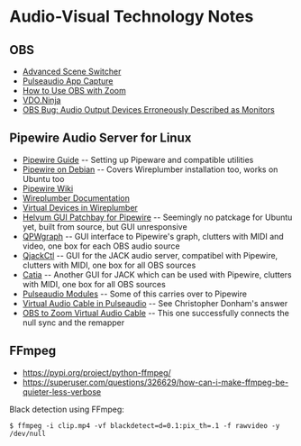 # Audio-Visual Technology Notes

## OBS

* [Advanced Scene Switcher](https://github.com/WarmUpTill/SceneSwitcher)
* [Pulseaudio App Capture](https://github.com/jbwong05/obs-pulseaudio-app-capture)
* [How to Use OBS with Zoom](https://www.eigenmagic.com/2020/04/22/how-to-use-obs-studio-with-zoom/)
* [VDO.Ninja](https://docs.vdo.ninja/)
* [OBS Bug: Audio Output Devices Erroneously Described as Monitors](https://github.com/obsproject/obs-studio/pull/4226)

## Pipewire Audio Server for Linux

* [Pipewire Guide](https://github.com/mikeroyal/PipeWire-Guide) -- Setting up Pipeware and compatible utilities
* [Pipewire on Debian](https://pipewire-debian.github.io/pipewire-debian/) -- Covers Wireplumber installation too, works on Ubuntu too
* [Pipewire Wiki](https://gitlab.freedesktop.org/pipewire/pipewire/-/wikis/home)
* [Wireplumber Documentation](https://pipewire.pages.freedesktop.org/wireplumber/)
* [Virtual Devices in Wireplumber](https://gitlab.freedesktop.org/pipewire/pipewire/-/wikis/Virtual-devices)
* [Helvum GUI Patchbay for Pipewire](https://gitlab.freedesktop.org/pipewire/helvum) -- Seemingly no patckage for Ubuntu yet, built from source, but GUI unresponsive
* [QPWgraph](https://gitlab.freedesktop.org/rncbc/qpwgraph) -- GUI interface to Pipewire's graph, clutters with MIDI and video, one box for each OBS audio source
* [QjackCtl](https://qjackctl.sourceforge.io/) -- GUI for the JACK audio server, compatibel with Pipewire, clutters with MIDI, one box for all OBS sources
* [Catia](https://kx.studio/Applications:Catia) -- Another GUI for JACK which can be used with Pipewire, clutters with MIDI, one box for all OBS sources
* [Pulseaudio Modules](https://www.freedesktop.org/wiki/Software/PulseAudio/Documentation/User/Modules/) -- Some of this carries over to Pipewire
* [Virtual Audio Cable in Pulseaudio](https://unix.stackexchange.com/questions/576785/redirecting-pulseaudio-sink-to-a-virtual-source) -- See Christopher Donham's answer
* [OBS to Zoom Virtual Audio Cable](https://luke.hsiao.dev/blog/pipewire-virtual-microphone/) -- This one successfully connects the null sync and the remapper

## FFmpeg

* https://pypi.org/project/python-ffmpeg/
* https://superuser.com/questions/326629/how-can-i-make-ffmpeg-be-quieter-less-verbose

Black detection using FFmpeg:

    $ ffmpeg -i clip.mp4 -vf blackdetect=d=0.1:pix_th=.1 -f rawvideo -y /dev/null

